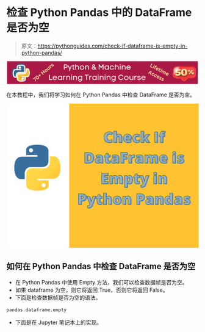# 检查 Python Pandas 中的 DataFrame 是否为空

> 原文：<https://pythonguides.com/check-if-dataframe-is-empty-in-python-pandas/>

[![Python & Machine Learning training courses](img/49ec9c6da89a04c9f45bab643f8c765c.png)](https://sharepointsky.teachable.com/p/python-and-machine-learning-training-course)

在本教程中，我们将学习如何在 Python Pandas 中检查 DataFrame 是否为空。

![Check If DataFrame is Empty in Python Pandas](img/e656ce72bb49d0ea61278f22f75973f7.png "Check If DataFrame is Empty in Python Pandas")

## 如何在 Python Pandas 中检查 DataFrame 是否为空

*   在 Python Pandas 中使用 Empty 方法，我们可以检查数据帧是否为空。
*   如果 dataframe 为空，则它将返回 True，否则它将返回 False。
*   下面是检查数据帧是否为空的语法。

```py
pandas.dataframe.empty
```

*   下面是在 Jupyter 笔记本上的实现。